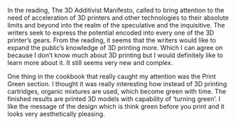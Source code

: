 In the reading, The 3D Additivist Manifesto, called to bring attention to the need of acceleration of 3D printers and other technologies to their absolute limits and beyond into the realm of the speculative and the inquisitive. The writers seek to express the potential encoded into every one of the 3D printer’s gears. From the reading, it seems that the writers would like to expand the public’s knowledge of 3D printing more. Which I can agree on because I don’t know much about 3D printing but I would definitely like to learn more about it. It still seems very new and complex. 


One thing in the cookbook that really caught my attention was the Print Green section. I thought it was really interesting how instead of 3D printing cartridges, organic mixtures are used, which become green with time. The finished results are printed 3D models with capability of ‘turning green’. I like the message of the design which is think green before you print and it looks very aesthetically pleasing.
